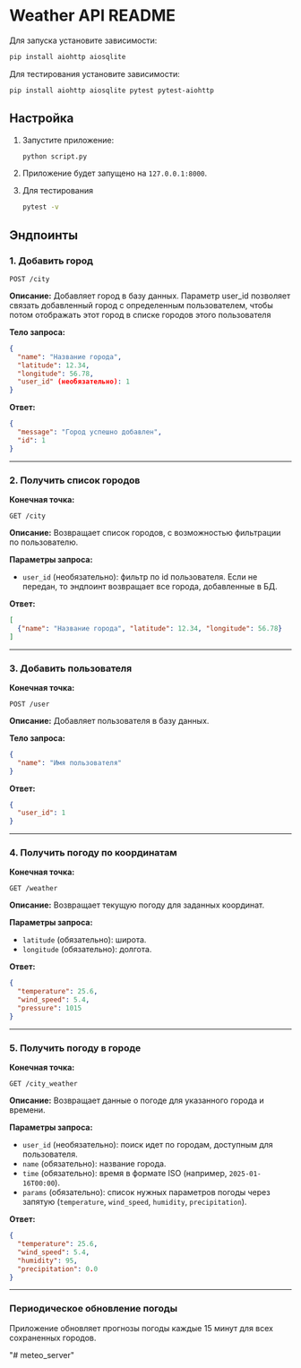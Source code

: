 # Weather API README

Для запуска установите зависимости:
```bash
pip install aiohttp aiosqlite 
```

Для тестирования установите зависимости:
```bash
pip install aiohttp aiosqlite pytest pytest-aiohttp 
```

## Настройка

1. Запустите приложение:
   ```bash
   python script.py
   ```

2. Приложение будет запущено на `127.0.0.1:8000`.


3. Для тестирования 
    ```bash
   pytest -v
   ```

## Эндпоинты

### 1. Добавить город
```
POST /city
```

**Описание:**
Добавляет город в базу данных. Параметр user_id позволяет связать добавленный город с определенным пользователем, чтобы потом отображать этот город в списке городов этого пользователя

**Тело запроса:**
```json
{
  "name": "Название города",
  "latitude": 12.34,
  "longitude": 56.78,
  "user_id" (необязательно): 1
}
```

**Ответ:**
```json
{
  "message": "Город успешно добавлен",
  "id": 1
}
```


---

### 2. Получить список городов
**Конечная точка:**
```
GET /city
```

**Описание:**
Возвращает список городов, с возможностью фильтрации по пользователю.

**Параметры запроса:**
- `user_id` (необязательно): фильтр по id пользователя. Если не передан, то эндпоинт возвращает все города, добавленные в БД.

**Ответ:**
```json
[
  {"name": "Название города", "latitude": 12.34, "longitude": 56.78}
]
```


---

### 3. Добавить пользователя
**Конечная точка:**
```
POST /user
```

**Описание:**
Добавляет пользователя в базу данных.

**Тело запроса:**
```json
{
  "name": "Имя пользователя"
}
```

**Ответ:**
```json
{
  "user_id": 1
}
```

---

### 4. Получить погоду по координатам
**Конечная точка:**
```
GET /weather
```

**Описание:**
Возвращает текущую погоду для заданных координат.

**Параметры запроса:**
- `latitude` (обязательно): широта.
- `longitude` (обязательно): долгота.

**Ответ:**
```json
{
  "temperature": 25.6,
  "wind_speed": 5.4,
  "pressure": 1015
}
```

---

### 5. Получить погоду в городе
**Конечная точка:**
```
GET /city_weather
```

**Описание:**
Возвращает данные о погоде для указанного города и времени.

**Параметры запроса:**
- `user_id` (необязательно): поиск идет по городам, доступным для пользователя.
- `name` (обязательно): название города.
- `time` (обязательно): время в формате ISO (например, `2025-01-16T00:00`).
- `params` (обязательно): список нужных параметров погоды через запятую (`temperature`, `wind_speed`, `humidity`, `precipitation`).

**Ответ:**
```json
{
  "temperature": 25.6,
  "wind_speed": 5.4,
  "humidity": 95,
  "precipitation": 0.0
}
```

---

### Периодическое обновление погоды
Приложение обновляет прогнозы погоды каждые 15 минут для всех сохраненных городов.


"# meteo_server" 
